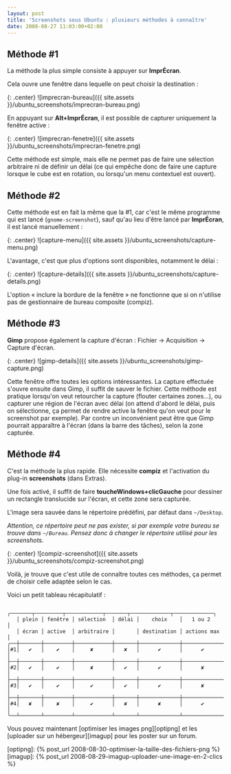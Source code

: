 ```yaml
---
layout: post
title: 'Screenshots sous Ubuntu : plusieurs méthodes à connaître'
date: 2008-08-27 11:03:00+02:00
---
```


## Méthode #1

La méthode la plus simple consiste à appuyer sur **ImprÉcran**.

Cela ouvre une fenêtre dans lequelle on peut choisir la destination :

{: .center}
![imprecran-bureau]({{ site.assets }}/ubuntu_screenshots/imprecran-bureau.png)

En appuyant sur **Alt+ImprÉcran**, il est possible de capturer uniquement la
fenêtre active :

{: .center}
![imprecran-fenetre]({{ site.assets }}/ubuntu_screenshots/imprecran-fenetre.png)

Cette méthode est simple, mais elle ne permet pas de faire une sélection
arbitraire ni de définir un délai (ce qui empêche donc de faire une capture
lorsque le cube est en rotation, ou lorsqu'un menu contextuel est ouvert).


## Méthode #2

Cette méthode est en fait la même que la #1, car c'est le même programme qui est
lancé (`gnome-screenshot`), sauf qu'au lieu d'être lancé par **ImprÉcran**, il
est lancé manuellement :

{: .center}
![capture-menu]({{ site.assets }}/ubuntu_screenshots/capture-menu.png)

L'avantage, c'est que plus d'options sont disponibles, notamment le délai :

{: .center}
![capture-details]({{ site.assets }}/ubuntu_screenshots/capture-details.png)

L'option « inclure la bordure de la fenêtre » ne fonctionne que si on n'utilise
pas de gestionnaire de bureau composite (compiz).


## Méthode #3

**Gimp** propose également la capture d'écran : Fichier → Acquisition → Capture
d'écran.

{: .center}
![gimp-details]({{ site.assets }}/ubuntu_screenshots/gimp-capture.png)

Cette fenêtre offre toutes les options intéressantes. La capture effectuée
s'ouvre ensuite dans Gimp, il suffit de sauver le fichier. Cette méthode est
pratique lorsqu'on veut retourcher la capture (flouter certaines zones…), ou
capturer une région de l'écran avec délai (on attend d'abord le délai, puis on
sélectionne, ça permet de rendre active la fenêtre qu'on veut pour le screenshot
par exemple). Par contre un inconvénient peut être que Gimp pourrait apparaître
à l'écran (dans la barre des tâches), selon la zone capturée.


## Méthode #4

C'est la méthode la plus rapide. Elle nécessite **compiz** et l'activation du
plug-in **screenshots** (dans Extras).

Une fois activé, il suffit de faire **toucheWindows+clicGauche** pour dessiner
un rectangle translucide sur l'écran, et cette zone sera capturée.

L'image sera sauvée dans le répertoire prédéfini, par défaut dans `~/Desktop`.

_Attention, ce répertoire peut ne pas exister, si par exemple votre bureau se
trouve dans `~/Bureau`. Pensez donc à changer le répertoire utilisé pour les
screenshots._

{: .center}
![compiz-screenshot]({{ site.assets }}/ubuntu_screenshots/compiz-screenshot.png)

Voilà, je trouve que c'est utile de connaître toutes ces méthodes, ça permet de
choisir celle adaptée selon le cas.

Voici un petit tableau récapitulatif :

       ╭───────┬─────────┬────────────┬───────┬─────────────┬─────────────╮
       │ plein │ fenêtre │ sélection  │ délai │    choix    │   1 ou 2    │
       │ écran │ active  │ arbitraire │       │ destination │ actions max │
    ╭──┼───────┼─────────┼────────────┼───────┼─────────────┼─────────────┤
    │#1│   ✔   │    ✔    │     ✘      │   ✘   │      ✔      │      ✔      │
    ├──┼───────┼─────────┼────────────┼───────┼─────────────┼─────────────┤
    │#2│   ✔   │    ✔    │     ✘      │   ✔   │      ✔      │      ✘      │
    ├──┼───────┼─────────┼────────────┼───────┼─────────────┼─────────────┤
    │#3│   ✔   │    ✔    │     ✔      │   ✔   │      ✔      │      ✘      │
    ├──┼───────┼─────────┼────────────┼───────┼─────────────┼─────────────┤
    │#4│   ✘   │    ✘    │     ✔      │   ✘   │      ✘      │      ✔      │
    ╰──┴───────┴─────────┴────────────┴───────┴─────────────┴─────────────╯

Vous pouvez maintenant [optimiser les images png][optipng] et les [uploader sur
un hébergeur][imagup] pour les poster sur un forum.

[optipng]: {% post_url 2008-08-30-optimiser-la-taille-des-fichiers-png %}
[imagup]: {% post_url 2008-08-29-imagup-uploader-une-image-en-2-clics %}
